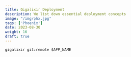 ```yaml
---
title: Gigalixir Deployment
description: We list down essential deployment concepts 
image: "/img/phx.jpg"
tags: ['Phoenix']
date: 2023-08-30
weight: 16
draft: true
---
```



`gigalixir git:remote $APP_NAME`

